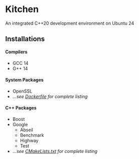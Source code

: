 # Kitchen

An integrated C++20 development environment on Ubuntu 24

## Installations

#### Compilers
- GCC 14
- G++ 14

#### System Packages
- OpenSSL
- *...see [Dockerfile](.devcontainer/Dockerfile) for complete listing*

#### C++ Packages
- Boost
- Google 
    - Abseil
    - Benchmark
    - Highway
    - Test
- *...see [CMakeLists.txt](CMakeLists.txt) for complete listing*

